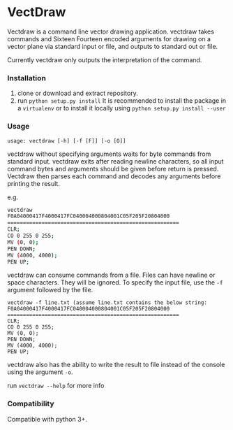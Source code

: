 # VectDraw

Vectdraw is a command line vector drawing application. vectdraw takes commands and Sixteen Fourteen encoded arguments for drawing on a vector plane via standard input or file, and outputs to standard out or file. 

Currently vectdraw only outputs the interpretation of the command. 

### Installation

1. clone or download and extract repository.
2. run  `python setup.py install`  It is recommended to install the package in a `virtualenv` or to install it locally using `python setup.py install --user`

### Usage

`usage: vectdraw [-h] [-f [F]] [-o [O]]`

vectdraw without specifying arguments waits for byte commands from standard input. vectdraw exits after reading newline characters, so all input command bytes and arguments should be given before return is pressed. Vectdraw then parses each command and decodes any arguments before printing the result.

e.g.

```bash
vectdraw
F0A04000417F4000417FC040004000804001C05F205F20804000
=======================================================
CLR;
CO 0 255 0 255;
MV (0, 0);
PEN DOWN;
MV (4000, 4000);
PEN UP;
```



vectdraw can consume commands from a file. Files can have newline or space characters. They will be ignored. To specify the input file, use the `-f` argument followed by the file.  

```
vectdraw -f line.txt (assume line.txt contains the below string: F0A04000417F4000417FC040004000804001C05F205F20804000
=======================================================
CLR;
CO 0 255 0 255;
MV (0, 0);
PEN DOWN;
MV (4000, 4000);
PEN UP;
```



vectdraw also has the ability to write the result to file instead of the console using the argument `-o`. 

run `vectdraw --help` for more info

### Compatibility

Compatible with python 3+.